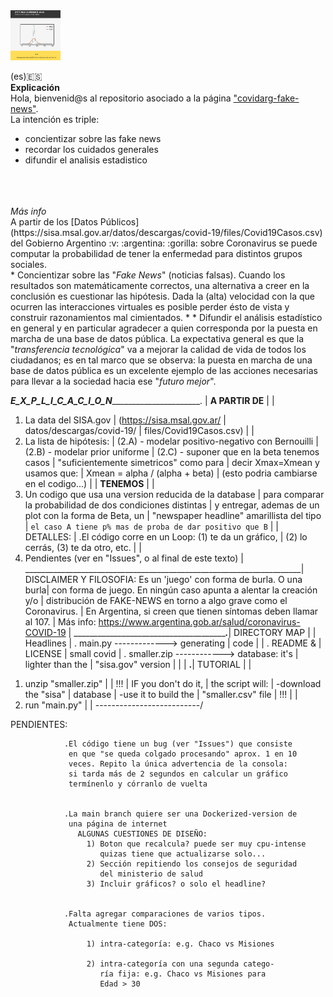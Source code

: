 <img width=80, height=80, src="readme-static.png">

(es):es:<br>
<b>Explicación</b><br>
Hola, bienvenid@s al repositorio asociado a la página ["covidarg-fake-news"](https://covidarg-fake-news.herokuapp.com/).<br>
La intención es triple:
* concientizar sobre las fake news
* recordar los cuidados generales
* difundir el analisis estadistico
<br>
<br><br>
<i>Más info</i><br>
A partir de los [Datos Públicos](https://sisa.msal.gov.ar/datos/descargas/covid-19/files/Covid19Casos.csv) del Gobierno Argentino :v: :argentina: :gorilla: sobre Coronavirus se puede computar la probabilidad de tener la enfermedad para distintos grupos sociales.  

<br>
* Concientizar sobre las "<i>Fake News</i>" (noticias falsas). Cuando los resultados son matemáticamente correctos, una alternativa a creer en la conclusión es cuestionar las hipótesis. Dada la (alta) velocidad con la que ocurren las interacciones virtuales es posible perder ésto de vista y construir razonamientos mal cimientados.   
* 
* Difundir el análisis estadístico en general y en particular agradecer a quien corresponda por la puesta en marcha de una base de datos pública. La expectativa general es que la "<i>transferencia tecnológica</i>" va a mejorar la calidad de vida de todos los ciudadanos; es en tal marco que se observa: la puesta en marcha de una base de datos pública es un excelente ejemplo de las acciones necesarias para llevar a la sociedad hacia ese "<i>futuro mejor</i>". 

_____________E_X_P_L_I_C_A_C_I_O_N___________________________________.
                                                                     |
__A PARTIR DE__                                                      |
                                                                     |
 1. La data del SISA.gov                                             |
    (https://sisa.msal.gov.ar/                                       |
     datos/descargas/covid-19/                                       |
     files/Covid19Casos.csv)                                         |
                                                                     |
 2. La lista de hipótesis:                                           |
    (2.A) - modelar positivo-negativo con Bernouilli                 |   
    (2.B) - modelar prior uniforme                                   |
    (2.C) - suponer que en la beta tenemos casos                     |
            "suficientemente simetricos" como para                   |
            decir Xmax=Xmean y usamos que:                           |
              Xmean = alpha / (alpha + beta)                         |
            (esto podria cambiarse en el codigo...)                  |
                                                                     |
__TENEMOS__                                                          |
                                                                     |
 1. Un codigo que usa una version reducida de la database            |
    para comparar la probabilidad de dos condiciones distintas       |
    y entregar, ademas de un plot con la forma de Beta, un           |
    "newspaper headline" amarillista del tipo                        |
     ``el caso A tiene p% mas de proba de dar positivo que B``       |
                                                                     |
      DETALLES:                                                      |
                .El código corre en un Loop: (1) te da un gráfico,   |
                 (2) lo cerrás, (3) te da otro, etc.                 |
                                                                     |
 2. Pendientes (ver en "Issues", o al final de este texto)           |
_____________________________________________________________________| 
DISCLAIMER Y FILOSOFIA: Es un 'juego' con forma de burla. O una burla|
con forma de juego. En ningún caso apunta a alentar la creación y/o  |
distribución de FAKE-NEWS en torno a algo grave como el Coronavirus. |
En Argentina, si creen que tienen síntomas deben llamar al 107.      |
Más info: https://www.argentina.gob.ar/salud/coronavirus-COVID-19    |
_____________________________________________________._______________|
                  DIRECTORY MAP                      |
                                                     |
                          Headlines                  |
. main.py ------------->  generating                 |
                          code                       |
                                                     |
. README &                                           |
  LICENSE                                            |
                            small covid              |
. smaller.zip ------------>  database: it's          |
                              lighter than the       |
                               "sisa.gov" version    |
                                                     |
                                                     |
__________________________.__________________________|
       TUTORIAL           |
                          |
1) unzip "smaller.zip"    |
                          |
 !!!                      |
   IF you don't do it,    |
   the script will:       |
  -download the "sisa"    |
   database               |
  -use it to build the    |
   "smaller.csv" file     |
                     !!!  |
                          |
2) run "main.py"          |
                          |
--------------------------/


PENDIENTES:

                .El código tiene un bug (ver "Issues") que consiste
                 en que "se queda colgado procesando" aprox. 1 en 10
                 veces. Repito la única advertencia de la consola:
                 si tarda más de 2 segundos en calcular un gráfico 
                 termínenlo y córranlo de vuelta


                .La main branch quiere ser una Dockerized-version de 
                 una página de internet
                   ALGUNAS CUESTIONES DE DISEÑO:
                     1) Boton que recalcula? puede ser muy cpu-intense
                        quizas tiene que actualizarse solo...
                     2) Sección repitiendo los consejos de seguridad 
                        del ministerio de salud
                     3) Incluir gráficos? o solo el headline?


                .Falta agregar comparaciones de varios tipos.
                 Actualmente tiene DOS: 

                     1) intra-categoría: e.g. Chaco vs Misiones

                     2) intra-categoría con una segunda catego-
                        ría fija: e.g. Chaco vs Misiones para 
                        Edad > 30                 











